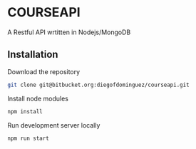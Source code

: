 # COURSEAPI

A Restful API wrtitten in Nodejs/MongoDB

## Installation

Download the repository
```bash
git clone git@bitbucket.org:diegofdominguez/courseapi.git
```

Install node modules
```bash
npm install
```

Run development server locally
```bash
npm run start
```


